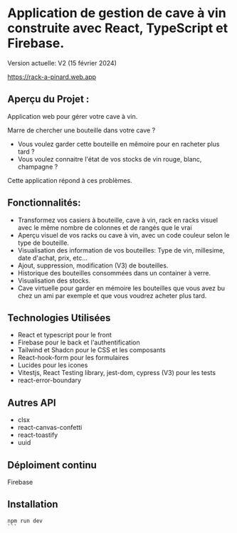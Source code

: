 # Application de gestion de cave à vin construite avec React, TypeScript et Firebase.

Version actuelle: V2 (15 février 2024)

https://rack-a-pinard.web.app

## Aperçu du Projet :
Application web pour gérer votre cave à vin. 

Marre de chercher une bouteille dans votre cave ?
- Vous voulez garder cette bouteille en mêmoire pour en racheter plus tard ?
- Vous voulez connaitre l'état de vos stocks de vin rouge, blanc, champagne ?

Cette application répond à ces problèmes.

## Fonctionnalités:
- Transformez vos casiers à bouteille, cave à vin, rack en racks visuel avec le même nombre de colonnes et de rangés que le vrai
- Aperçu visuel de vos racks ou cave à vin, avec un code couleur selon le type de bouteille.
- Visualisation des information de vos bouteilles: Type de vin, millesime, date d'achat, prix, etc...
- Ajout, suppression, modification (V3) de bouteilles.
- Historique des bouteilles consommées dans un container à verre.
- Visualisation des stocks.
- Cave virtuelle pour garder en mémoire les bouteilles que vous avez bu chez un ami par exemple et que vous voudrez acheter plus tard.

## Technologies Utilisées 
- React et typescript pour le front
- Firebase pour le back et l'authentification
- Tailwind et Shadcn pour le CSS et les composants
- React-hook-form pour les formulaires
- Lucides pour les icones
- Vitestjs, React Testing library, jest-dom, cypress (V3) pour les tests
- react-error-boundary

## Autres API
- clsx
- react-canvas-confetti
- react-toastify
- uuid


## Déploiment continu
Firebase

## Installation
````
npm run dev
```
